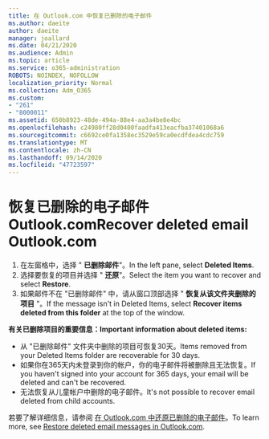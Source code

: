 ```yaml
---
title: 在 Outlook.com 中恢复已删除的电子邮件
ms.author: daeite
author: daeite
manager: joallard
ms.date: 04/21/2020
ms.audience: Admin
ms.topic: article
ms.service: o365-administration
ROBOTS: NOINDEX, NOFOLLOW
localization_priority: Normal
ms.collection: Adm_O365
ms.custom:
- "261"
- "8000011"
ms.assetid: 650b8923-48de-494a-88e4-aa3a4be8e4bc
ms.openlocfilehash: c24980ff28d0400faadfa413eacfba37401068a6
ms.sourcegitcommit: c6692ce0fa1358ec3529e59ca0ecdfdea4cdc759
ms.translationtype: MT
ms.contentlocale: zh-CN
ms.lasthandoff: 09/14/2020
ms.locfileid: "47723597"
---
```

# <a name="recover-deleted-email-outlookcom"></a><span data-ttu-id="ba3a0-102">恢复已删除的电子邮件 Outlook.com</span><span class="sxs-lookup"><span data-stu-id="ba3a0-102">Recover deleted email Outlook.com</span></span>

1. <span data-ttu-id="ba3a0-103">在左窗格中，选择 " **已删除邮件**"。</span><span class="sxs-lookup"><span data-stu-id="ba3a0-103">In the left pane, select **Deleted Items**.</span></span>
2. <span data-ttu-id="ba3a0-104">选择要恢复的项目并选择 " **还原**"。</span><span class="sxs-lookup"><span data-stu-id="ba3a0-104">Select the item you want to recover and select **Restore**.</span></span>
3. <span data-ttu-id="ba3a0-105">如果邮件不在 "已删除邮件" 中，请从窗口顶部选择 " **恢复从该文件夹删除的项目** "。</span><span class="sxs-lookup"><span data-stu-id="ba3a0-105">If the message isn't in Deleted Items, select **Recover items deleted from this folder** at the top of the window.</span></span>

 <span data-ttu-id="ba3a0-106">**有关已删除项目的重要信息：**</span><span class="sxs-lookup"><span data-stu-id="ba3a0-106">**Important information about deleted items:**</span></span>
  
- <span data-ttu-id="ba3a0-107">从 "已删除邮件" 文件夹中删除的项目可恢复30天。</span><span class="sxs-lookup"><span data-stu-id="ba3a0-107">Items removed from your Deleted Items folder are recoverable for 30 days.</span></span>
- <span data-ttu-id="ba3a0-108">如果你在365天内未登录到你的帐户，你的电子邮件将被删除且无法恢复。</span><span class="sxs-lookup"><span data-stu-id="ba3a0-108">If you haven't signed into your account for 365 days, your email will be deleted and can't be recovered.</span></span>
- <span data-ttu-id="ba3a0-109">无法恢复从儿童帐户中删除的电子邮件。</span><span class="sxs-lookup"><span data-stu-id="ba3a0-109">It's not possible to recover email deleted from child accounts.</span></span>

<span data-ttu-id="ba3a0-110">若要了解详细信息，请参阅 [在 Outlook.com 中还原已删除的电子邮件](https://support.office.com/article/cf06ab1b-ae0b-418c-a4d9-4e895f83ed50?wt.mc_id=Office_Outlook_com_Alchemy)。</span><span class="sxs-lookup"><span data-stu-id="ba3a0-110">To learn more, see [Restore deleted email messages in Outlook.com](https://support.office.com/article/cf06ab1b-ae0b-418c-a4d9-4e895f83ed50?wt.mc_id=Office_Outlook_com_Alchemy).</span></span>